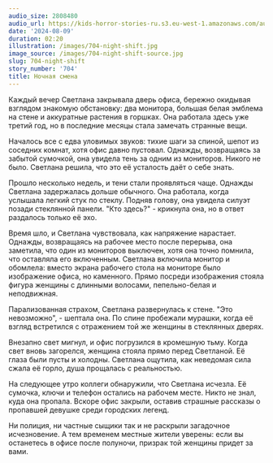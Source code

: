 ```yaml
---
audio_size: 2808480
audio_url: https://kids-horror-stories-ru.s3.eu-west-1.amazonaws.com/audio/704-night-shift.mp3
date: '2024-08-09'
duration: 02:20
illustration: /images/704-night-shift.jpg
image_source: /images/704-night-shift-source.jpg
slug: 704-night-shift
story_number: '704'
title: Ночная смена
---
```


Каждый вечер Светлана закрывала дверь офиса, бережно окидывая взглядом знакомую обстановку: два монитора, большая белая эмблема на стене и аккуратные растения в горшках. Она работала здесь уже третий год, но в последние месяцы стала замечать странные вещи.

Началось все с едва уловимых звуков: тихие шаги за спиной, шепот из соседних комнат, хотя офис давно пустовал. Однажды, возвращаясь за забытой сумочкой, она увидела тень за одним из мониторов. Никого не было. Светлана решила, что это её усталость даёт о себе знать.

Прошло несколько недель, и тени стали проявляться чаще. Однажды Светлана задержалась дольше обычного. Она работала, когда услышала легкий стук по стеклу. Подняв голову, она увидела силуэт позади стеклянной панели. "Кто здесь?" - крикнула она, но в ответ раздалось только её эхо.

Время шло, и Светлана чувствовала, как напряжение нарастает. Однажды, возвращаясь на рабочее место после перерыва, она заметила, что один из мониторов выключен, хотя она точно помнила, что оставляла его включенным. Светлана включила монитор и обомлела: вместо экрана рабочего стола на мониторе было изображение офиса, но каменного. Прямо посреди изображения стояла фигура женщины с длинными волосами, пепельно-белая и неподвижная.

Парализованная страхом, Светлана развернулась к стене. "Это невозможно", - шептала она. По спине пробежали мурашки, когда её взгляд встретился с отражением той же женщины в стеклянных дверях.

Внезапно свет мигнул, и офис погрузился в кромешную тьму. Когда свет вновь загорелся, женщина стояла прямо перед Светланой. Её глаза были пусты и холодны. Светлана ощутила, как неведомая сила сжала её горло, душа прощалась с реальностью.

На следующее утро коллеги обнаружили, что Светлана исчезла. Её сумочка, ключи и телефон остались на рабочем месте. Никто не знал, куда она пропала. Вскоре офис закрыли, оставив страшные рассказы о пропавшей девушке среди городских легенд.

Ни полиция, ни частные сыщики так и не раскрыли загадочное исчезновение. А тем временем местные жители уверены: если вы останетесь в офисе после полуночи, призрак той женщины придет за вами.